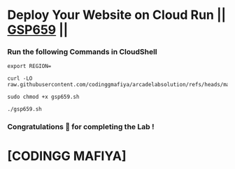 # Deploy Your Website on Cloud Run || [GSP659](https://www.cloudskillsboost.google/focuses/10445?parent=catalog) ||

### Run the following Commands in CloudShell
```
export REGION=
```
```
curl -LO raw.githubusercontent.com/codinggmafiya/arcadelabsolution/refs/heads/main/Deploy%20Your%20Website%20on%20Cloud%20Run/gsp659.sh

sudo chmod +x gsp659.sh

./gsp659.sh
```

### Congratulations 🎉 for completing the Lab !

# [CODINGG MAFIYA]
